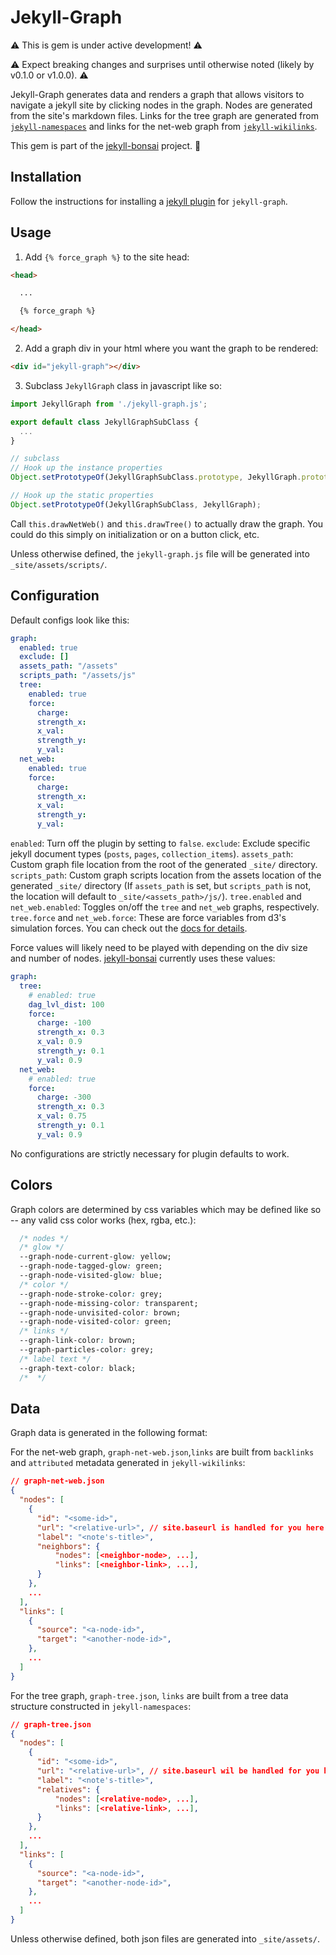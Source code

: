 # Jekyll-Graph

⚠️ This is gem is under active development! ⚠️

⚠️ Expect breaking changes and surprises until otherwise noted (likely by v0.1.0 or v1.0.0). ⚠️

Jekyll-Graph generates data and renders a graph that allows visitors to navigate a jekyll site by clicking nodes in the graph. Nodes are generated from the site's markdown files. Links for the tree graph are generated from [`jekyll-namespaces`](https://github.com/manunamz/jekyll-namespaces) and links for the net-web graph from [`jekyll-wikilinks`](https://github.com/manunamz/jekyll-wikilinks).

This gem is part of the [jekyll-bonsai](https://manunamz.github.io/jekyll-bonsai/) project. 🎋

## Installation

Follow the instructions for installing a [jekyll plugin](https://jekyllrb.com/docs/plugins/installation/) for `jekyll-graph`.

## Usage

1. Add `{% force_graph %}` to the site head:

```html
<head>

  ...

  {% force_graph %}

</head>
```

2. Add a graph div in your html where you want the graph to be rendered:

```html
<div id="jekyll-graph"></div>
```

3. Subclass `JekyllGraph` class in javascript like so:

```javascript
import JekyllGraph from './jekyll-graph.js';

export default class JekyllGraphSubClass {
  ...
}

// subclass
// Hook up the instance properties
Object.setPrototypeOf(JekyllGraphSubClass.prototype, JekyllGraph.prototype);

// Hook up the static properties
Object.setPrototypeOf(JekyllGraphSubClass, JekyllGraph);

```
Call `this.drawNetWeb()` and `this.drawTree()` to actually draw the graph. You could do this simply on initialization or on a button click, etc.

Unless otherwise defined, the `jekyll-graph.js` file will be generated into `_site/assets/scripts/`.

## Configuration

Default configs look like this:

```yml
graph:
  enabled: true
  exclude: []
  assets_path: "/assets"
  scripts_path: "/assets/js"
  tree:
    enabled: true
    force:
      charge:
      strength_x:
      x_val:
      strength_y:
      y_val:
  net_web:
    enabled: true
    force:
      charge:
      strength_x:
      x_val:
      strength_y:
      y_val:
```

`enabled`: Turn off the plugin by setting to `false`.
`exclude`: Exclude specific jekyll document types (`posts`, `pages`, `collection_items`).
`assets_path`: Custom graph file location from the root of the generated `_site/` directory.
`scripts_path`: Custom graph scripts location from the assets location of the generated `_site/` directory (If `assets_path` is set, but `scripts_path` is not, the location will default to `_site/<assets_path>/js/`).
`tree.enabled` and `net_web.enabled`: Toggles on/off the `tree` and `net_web` graphs, respectively.
`tree.force` and `net_web.force`: These are force variables from d3's simulation forces. You can check out the [docs for details](https://github.com/d3/d3-force#simulation_force).

Force values will likely need to be played with depending on the div size and number of nodes. [jekyll-bonsai](https://manunamz.github.io/jekyll-bonsai/) currently uses these values:

```yaml
graph:
  tree:
    # enabled: true
    dag_lvl_dist: 100
    force:
      charge: -100
      strength_x: 0.3
      x_val: 0.9
      strength_y: 0.1
      y_val: 0.9
  net_web:
    # enabled: true
    force:
      charge: -300
      strength_x: 0.3
      x_val: 0.75
      strength_y: 0.1
      y_val: 0.9
```

No configurations are strictly necessary for plugin defaults to work.

## Colors

Graph colors are determined by css variables which may be defined like so -- any valid css color works (hex, rgba, etc.):

```CSS
  /* nodes */
  /* glow */
  --graph-node-current-glow: yellow;
  --graph-node-tagged-glow: green;
  --graph-node-visited-glow: blue;
  /* color */
  --graph-node-stroke-color: grey;
  --graph-node-missing-color: transparent;
  --graph-node-unvisited-color: brown;
  --graph-node-visited-color: green;
  /* links */
  --graph-link-color: brown;
  --graph-particles-color: grey;
  /* label text */
  --graph-text-color: black;
  /*  */
```

## Data
Graph data is generated in the following format:

For the net-web graph, `graph-net-web.json`,`links` are built from `backlinks` and `attributed` metadata generated in `jekyll-wikilinks`:
```json
// graph-net-web.json
{
  "nodes": [
    {
      "id": "<some-id>",
      "url": "<relative-url>", // site.baseurl is handled for you here
      "label": "<note's-title>",
      "neighbors": {
          "nodes": [<neighbor-node>, ...],
          "links": [<neighbor-link>, ...],
      }
    },
    ...
  ],
  "links": [
    {
      "source": "<a-node-id>",
      "target": "<another-node-id>",
    },
    ...
  ]
}
```
For the tree graph, `graph-tree.json`, `links` are built from a tree data structure constructed in `jekyll-namespaces`:
```json
// graph-tree.json
{
  "nodes": [
    {
      "id": "<some-id>",
      "url": "<relative-url>", // site.baseurl wil be handled for you here
      "label": "<note's-title>",
      "relatives": {
          "nodes": [<relative-node>, ...],
          "links": [<relative-link>, ...],
      }
    },
    ...
  ],
  "links": [
    {
      "source": "<a-node-id>",
      "target": "<another-node-id>",
    },
    ...
  ]
}
```
Unless otherwise defined, both json files are generated into `_site/assets/`.
